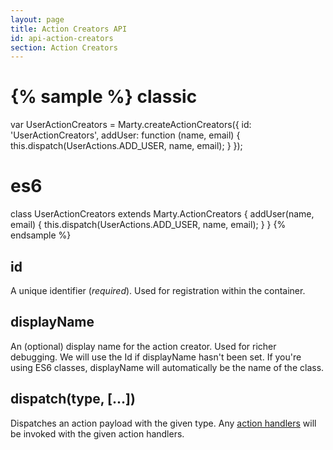 ```yaml
---
layout: page
title: Action Creators API
id: api-action-creators
section: Action Creators
---
```

{% sample %}
classic
=======
var UserActionCreators = Marty.createActionCreators({
  id: 'UserActionCreators',
  addUser: function (name, email) {
    this.dispatch(UserActions.ADD_USER, name, email);
  }
});

es6
===
class UserActionCreators extends Marty.ActionCreators {
  addUser(name, email) {
    this.dispatch(UserActions.ADD_USER, name, email);
  }
}
{% endsample %}

<h2 id="id">id</h2>

A unique identifier (*required*). Used for registration within the container.

<h2 id="displayName">displayName</h2>

An (optional) display name for the action creator. Used for richer debugging. We will use the Id if displayName hasn't been set. If you're using ES6 classes, displayName will automatically be the name of the class.

<h2 id="dispatch">dispatch(type, [...])</h2>

Dispatches an action payload with the given type. Any [action handlers](/api/stores/index.html#handleAction) will be invoked with the given action handlers.